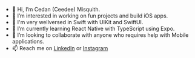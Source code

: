 - 👋 Hi, I’m Cedan (Ceedee) Misquith.
- 👀 I’m interested in working on fun projects and build iOS apps.
- 🌟 I'm very wellversed in Swift with UIKit and SwiftUI.
- 🌱 I’m currently learning React Native with TypeScript using Expo.
- 💞️ I’m looking to collaborate with anyone who requires help with Mobile applications.
- 📫 Reach me on [LinkedIn](https://www.linkedin.com/in/cedanmisquith) or [Instagram](https://www.instagram.com/cedanmisquith)

<!---
cedanmisquith/cedanmisquith is a ✨ special ✨ repository because its `README.md` (this file) appears on your GitHub profile.
You can click the Preview link to take a look at your changes.
--->

